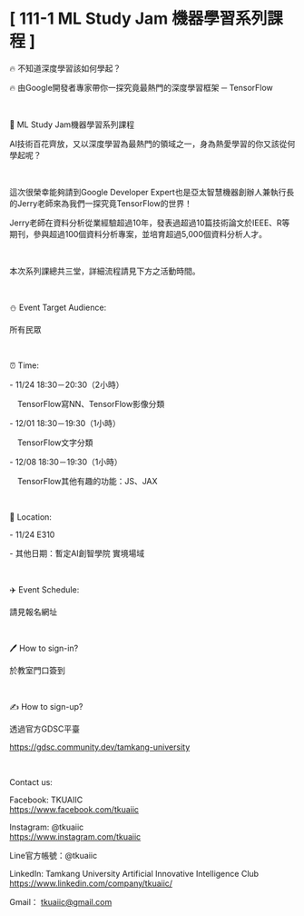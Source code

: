 # [ 111-1 ML Study Jam 機器學習系列課程 ]

🔥 不知道深度學習該如何學起？

🔥 由Google開發者專家帶你一探究竟最熱門的深度學習框架 ─ TensorFlow

&nbsp;

📎 ML Study Jam機器學習系列課程

AI技術百花齊放，又以深度學習為最熱門的領域之一，身為熱愛學習的你又該從何學起呢？

&nbsp;

這次很榮幸能夠請到Google Developer Expert也是亞太智慧機器創辦人兼執行長的Jerry老師來為我們一探究竟TensorFlow的世界！

Jerry老師在資料分析從業經驗超過10年，發表過超過10篇技術論文於IEEE、R等期刊，參與超過100個資料分析專案，並培育超過5,000個資料分析人才。

&nbsp;

本次系列課總共三堂，詳細流程請見下方之活動時間。

&nbsp;

⛄️ Event Target Audience:

所有民眾

&nbsp;

⏰ Time:

\- 11/24 18:30－20:30（2小時）

&emsp;TensorFlow寫NN、TensorFlow影像分類

\- 12/01 18:30－19:30（1小時）

&emsp;TensorFlow文字分類

\- 12/08 18:30－19:30（1小時）

&emsp;TensorFlow其他有趣的功能：JS、JAX

&nbsp;

📍 Location:

\- 11/24 E310

\- 其他日期：暫定AI創智學院 實境場域

&nbsp;

✈️ Event Schedule:

請見報名網址

&nbsp;

🖊️ How to sign-in?

於教室門口簽到

&nbsp;

✍️ How to sign-up?

透過官方GDSC平臺

<https://gdsc.community.dev/tamkang-university>

&nbsp;

Contact us:

Facebook: TKUAIIC <br />https://www.facebook.com/tkuaiic

Instagram: @tkuaiic <br />https://www.instagram.com/tkuaiic

Line官方帳號：@tkuaiic

LinkedIn: Tamkang University Artificial Innovative Intelligence Club <br />https://www.linkedin.com/company/tkuaiic/

Gmail： <tkuaiic@gmail.com>
